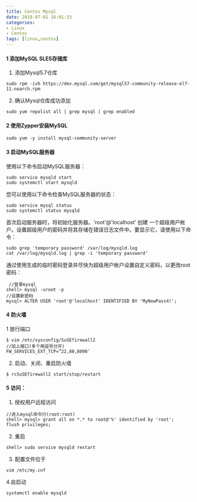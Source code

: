 ```yaml
---
title: Centos Mysql
date: 2018-07-01 16:01:33
categories: 
- Linux 
- Centos
tags: [linux,centos]
---
```


<meta name="referrer" content="no-referrer" />


#### 1 添加MySQL SLES存储库

1. 添加Mysql5.7仓库
```
sudo rpm -ivh https://dev.mysql.com/get/mysql57-community-release-el7-11.noarch.rpm
```
2. 确认Mysql仓库成功添加
```
sudo yum repolist all | grep mysql | grep enabled
```
#### 2  使用Zypper安装MySQL
```
sudo yum -y install mysql-community-server
```
#### 3 启动MySQL服务器

使用以下命令启动MySQL服务器：
```
sudo service mysqld start
sudo systemctl start mysqld
```
您可以使用以下命令检查MySQL服务器的状态：	
```
sudo service mysql status
sudo systemctl status mysqld
```
首次启动服务器时，将初始化服务器。'root'@'localhost' 创建 一个超级用户帐户。设置超级用户的密码并将其存储在错误日志文件中。要显示它，请使用以下命令：
```
sudo grep 'temporary password' /var/log/mysqld.log
cat /var/log/mysqld.log | grep -i 'temporary password'
```
通过使用生成的临时密码登录并尽快为超级用户帐户设置自定义密码，以更改root密码：
```
 //登录mysql
shell> mysql -uroot -p
//设置新密码
mysql> ALTER USER 'root'@'localhost' IDENTIFIED BY 'MyNewPass4!';
```

#### 4  防火墙
1 放行端口
```
$ vim /etc/sysconfig/SuSEfirewall2
//加上端口(多个用逗号分开)
FW_SERVICES_EXT_TCP=”22,80,8090″
```
2. 启动、关闭、重启防火墙
```
$ rcSuSEfirewall2 start/stop/restart
```
#### 5 访问：
1. 授权用户远程访问
```
//进入mysql命令行(root:root)
shell> mysql> grant all on *.* to root@'%' identified by 'root';
flush privileges;
```
2. 重启
```
shell> sudo service mysqld restart
```
3. 配置文件位于
```
vim /etc/my.cnf
```
4.自启动
```
systemctl enable mysqld
```

